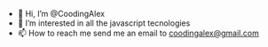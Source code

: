 - 👋 Hi, I’m @CoodingAlex
- 👀 I’m interested in all the javascript tecnologies
- 📫 How to reach me send me an email to coodingalex@gmail.com

